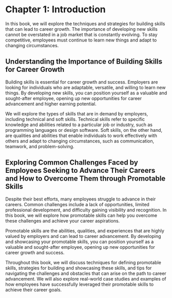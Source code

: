 Chapter 1: Introduction
=======================

In this book, we will explore the techniques and strategies for building skills that can lead to career growth. The importance of developing new skills cannot be overstated in a job market that is constantly evolving. To stay competitive, employees must continue to learn new things and adapt to changing circumstances.

Understanding the Importance of Building Skills for Career Growth
-----------------------------------------------------------------

Building skills is essential for career growth and success. Employers are looking for individuals who are adaptable, versatile, and willing to learn new things. By developing new skills, you can position yourself as a valuable and sought-after employee, opening up new opportunities for career advancement and higher earning potential.

We will explore the types of skills that are in demand by employers, including technical and soft skills. Technical skills refer to specific knowledge and abilities related to a particular job or industry, such as programming languages or design software. Soft skills, on the other hand, are qualities and abilities that enable individuals to work effectively with others and adapt to changing circumstances, such as communication, teamwork, and problem-solving.

Exploring Common Challenges Faced by Employees Seeking to Advance Their Careers and How to Overcome Them through Promotable Skills
----------------------------------------------------------------------------------------------------------------------------------

Despite their best efforts, many employees struggle to advance in their careers. Common challenges include a lack of opportunities, limited professional development, and difficulty gaining visibility and recognition. In this book, we will explore how promotable skills can help you overcome these challenges and achieve your career aspirations.

Promotable skills are the abilities, qualities, and experiences that are highly valued by employers and can lead to career advancement. By developing and showcasing your promotable skills, you can position yourself as a valuable and sought-after employee, opening up new opportunities for career growth and success.

Throughout this book, we will discuss techniques for defining promotable skills, strategies for building and showcasing these skills, and tips for navigating the challenges and obstacles that can arise on the path to career advancement. We will also explore real-world case studies and examples of how employees have successfully leveraged their promotable skills to achieve their career goals.
